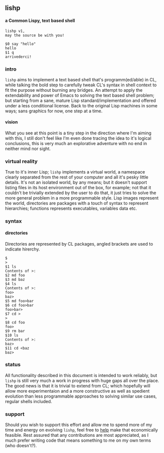 ## lishp
#### a Common Lispy, text based shell

```
lishp v1,
may the source be with you!

$0 say "hello"
hello
$1 q
arrivederci!
```

### intro
```lishp``` aims to implement a text based shell that's programm(ed/able) in CL, while talking the bold step to carefully tweak CL's syntax in shell context to fit the purpose without burning any bridges. An attempt to apply the extendability and power of Emacs to solving the text based shell problem; but starting from a sane, mature Lisp standard/implementation and offered under a less conditional license. Back to the original Lisp machines in some ways; sans graphics for now, one step at a time.

#### vision
What you see at this point is a tiny step in the direction where I'm aiming with this, I still don't feel like I'm even done tracing the idea to it's logical conclusions, this is very much an explorative adventure with no end in neither mind nor sight.

### virtual reality
True to it's inner Lisp; `lishp` implements a virtual world, a namespace clearly separated from the rest of your computer and all it's pesky little details. It's not an isolated world, by any means; but it doesn't support listing files in its host environment out of the box, for example; not that it couldn't be trivially extended by the user to do that, it just tries to solve the more general problem in a more programmable style. Lisp images represent the world, directories are packages with a touch of syntax to represent hierarchies; functions represents executables, variables data etc.

### syntax

#### directories
Directories are represented by CL packages, angled brackets are used to indicate hirerchy.

```
$
>
$1 ls
Contents of >:
$2 md foo
$3 md baz
$4 ls
Contents of >:
foo>
baz>
$5 md foo>bar
$6 cd foo>bar
foo>bar>
$7 cd >
>
$8 cd foo
foo>
$9 rm bar
$10 ls
Contents of >:
baz>
$11 cd <baz
baz>
```

### status
All functionality described in this document is intended to work reliably, but `lishp` is still very much a work in progress with huge gaps all over the place. The good news is that it is trivial to extend from CL; which hopefully will allow more experimentaion and a more constructive as well as spedient evolution than less programmable approaches to solving similar use cases, regular shells included.

### support
Should you wish to support this effort and allow me to spend more of my time and energy on evolving `lishp`, feel free to [help](https://liberapay.com/andreas7/donate) make that economically feasible. Rest assured that any contributions are most appreciated, as I much prefer writing code that means something to me on my own terms (who doesn't?).